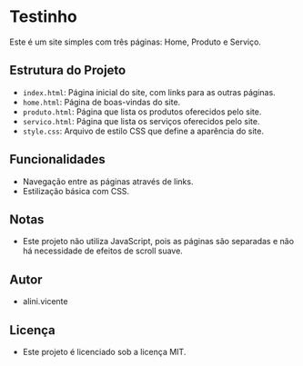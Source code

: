 # Testinho

Este é um site simples com três páginas: Home, Produto e Serviço.

## Estrutura do Projeto

* `index.html`: Página inicial do site, com links para as outras páginas.
* `home.html`: Página de boas-vindas do site.
* `produto.html`: Página que lista os produtos oferecidos pelo site.
* `servico.html`: Página que lista os serviços oferecidos pelo site.
* `style.css`: Arquivo de estilo CSS que define a aparência do site.

## Funcionalidades

* Navegação entre as páginas através de links.
* Estilização básica com CSS.

## Notas

* Este projeto não utiliza JavaScript, pois as páginas são separadas e não há necessidade de efeitos de scroll suave.


## Autor

* alini.vicente

## Licença

* Este projeto é licenciado sob a licença MIT.
